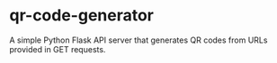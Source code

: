 # qr-code-generator
A simple Python Flask API server that generates QR codes from URLs provided in GET requests. 
